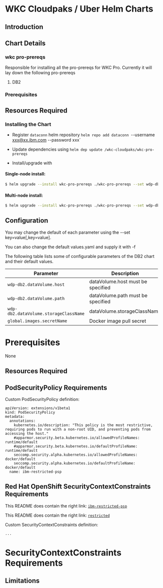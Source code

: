 # WKC Cloudpaks / Uber Helm Charts

## Introduction

## Chart Details

### wkc pro-prereqs
Responsible for installing all the pro-prereqs for WKC Pro.  Currently it will lay down the following pro-prereqs
1. DB2 


### Prerequisites

## Resources Required


### Installing the Chart

- Register `dataconn` helm repository `helm repo add dataconn `<Link to helm repository>--username xxx@xx.ibm.com --password xxx`


- Update dependencies using `helm dep update /wkc-cloudpaks/wkc-pro-prereqs`


- Install/upgrade with


#### Single-node install:

```bash
$ helm upgrade --install wkc-pro-prereqs ./wkc-pro-prereqs --set wdp-db2.dataVolume.host=<myhost>,wdp-db2.dataVolume.path=</var/lib/db2> --namespace wkc
```

#### Multi-node install:

```bash
$ helm upgrade --install wkc-pro-prereqs ./wkc-pro-prereqs --set wdp-db2.dataVolume.host=<myhost>,wdp-db2.dataVolume.path=</var/lib/db2> --namespace wkc -f ./wkc-pro-prereqs/values-multinode.yaml
```

## Configuration

You may change the default of each parameter using the --set key=value[,key=value].

You can also change the default values.yaml and supply it with -f


The following table lists some of configurable parameters of the DB2 chart and their default values.

| Parameter                                      | Description                                                      | Default                             |
|------------------------------------------------|------------------------------------------------------------------|-------------------------------------|
| `wdp-db2.dataVolume.host`               | dataVolume.host must be specified      | Required             |
| `wdp-db2.dataVolume.path`               | dataVolume.path must be specified     | `Required`                                |
| `wdp-db2.dataVolume.storageClassName`           | dataVolume.storageClassName               | `wdp-db2-class`                                   |
| `global.images.secretName`                 | Docker image pull secret                              | `None`                             |

# Prerequisites
None

## Resources Required
## PodSecurityPolicy Requirements

Custom PodSecurityPolicy definition:

```
apiVersion: extensions/v1beta1
kind: PodSecurityPolicy
metadata:
  annotations:
    kubernetes.io/description: "This policy is the most restrictive, requiring pods to run with a non-root UID, and preventing pods from accessing the host."
    #apparmor.security.beta.kubernetes.io/allowedProfileNames: runtime/default
    #apparmor.security.beta.kubernetes.io/defaultProfileName: runtime/default
    seccomp.security.alpha.kubernetes.io/allowedProfileNames: docker/default
    seccomp.security.alpha.kubernetes.io/defaultProfileName: docker/default
  name: ibm-restricted-psp
```
## Red Hat OpenShift SecurityContextConstraints Requirements

This README does contain the right link: [`ibm-restricted-psp`](https://ibm.biz/cpkspec-psp)

This README does contain the right link: [`restricted`](https://ibm.biz/cpkspec-scc)

Custom SecurityContextConstraints definition:
```
...
```
# SecurityContextConstraints Requirements
## Limitations
